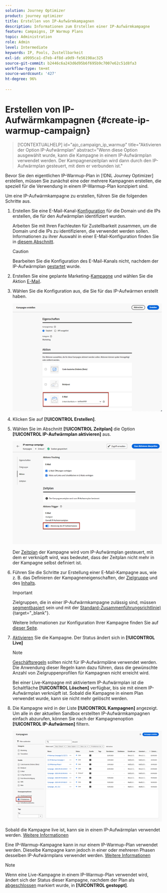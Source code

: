 ```yaml
---
solution: Journey Optimizer
product: journey optimizer
title: Erstellen von IP-Aufwärmkampagnen
description: Informationen zum Erstellen einer IP-Aufwärmkampagne
feature: Campaigns, IP Warmup Plans
topic: Administration
role: Admin
level: Intermediate
keywords: IP, Pools, Zustellbarkeit
exl-id: a9995ca1-d7eb-4f8d-a9d9-fe56198ac325
source-git-commit: b2446c6a243d6d95b6f695b9c7007e62c51d8fa3
workflow-type: tm+mt
source-wordcount: '427'
ht-degree: 96%

---
```


# Erstellen von IP-Aufwärmkampagnen {#create-ip-warmup-campaign}

>[!CONTEXTUALHELP]
>id="ajo_campaign_ip_warmup"
>title="Aktivieren der Option IP-Aufwärmplan"
>abstract="Wenn diese Option ausgewählt wurde, kann die Kampagne in einem IP-Aufwärmplan verwendet werden. Der Kampagnenzeitplan wird dann durch den IP-Aufwärmplan gesteuert, mit dem er verbunden ist."

Bevor Sie den eigentlichen IP-Warmup-Plan in [!DNL Journey Optimizer] erstellen, müssen Sie zunächst eine oder mehrere Kampagnen erstellen, die speziell für die Verwendung in einem IP-Warmup-Plan<!--through a dedicated option--> konzipiert sind.

Um eine IP-Aufwärmkampagne zu erstellen, führen Sie die folgenden Schritte aus.

1. Erstellen Sie eine E-Mail-Kanal-[Konfiguration](channel-surfaces.md) für die Domain und die IPs erstellen, die für den Aufwärmplan identifiziert wurden.

   Arbeiten Sie mit Ihren Fachleuten für Zustellbarkeit zusammen, um die Domain und die IPs zu identifizieren, die verwendet werden sollen. Informationen zu ihrer Auswahl in einer E-Mail-Konfiguration finden Sie in [diesem Abschnitt](../email/email-settings.md#subdomains-and-ip-pools).

   >[!CAUTION]
   >
   >Bearbeiten Sie die Konfiguration des E-Mail-Kanals nicht, nachdem der IP-Aufwärmplan [gestartet](ip-warmup-execution.md) wurde.

1. Erstellen Sie eine geplante Marketing-[Kampagne](../campaigns/create-campaign.md) und wählen Sie die Aktion [E-Mail](../email/create-email.md#create-email-journey-campaign).

   <!--Select the Marketing category. The IP warmup plan activation option is only available for  marketing-type campaigns.-->

1. Wählen Sie die Konfiguration aus, die Sie für das IP-Aufwärmen erstellt haben.

   ![](assets/ip-warmup-campaign-surface.png)

   <!--You must use the same configuration as the one that will be used for the asociated IP warmup plan. [Learn how to create an IP warmup plan](#create-ip-warmup-plan)-->

1. Klicken Sie auf **[!UICONTROL Erstellen]**.

1. Wählen Sie im Abschnitt **[!UICONTROL Zeitplan]** die Option **[!UICONTROL IP-Aufwärmplan aktivieren]** aus.

   ![](assets/ip-warmup-campaign-plan-activation.png)

   Der [Zeitplan](../campaigns/create-campaign.md#schedule) der Kampagne wird vom IP-Aufwärmplan gesteuert, mit dem er verknüpft wird, was bedeutet, dass der Zeitplan nicht mehr in der Kampagne selbst definiert ist.

1. Führen Sie die Schritte zur Erstellung einer E-Mail-Kampagne aus, wie z. B. das Definieren der Kampagneneigenschaften, der [Zielgruppe](../audience/about-audiences.md)<!--best practices for IP warmup in terms of audience?--> und des [Inhalts](../email/get-started-email-design.md#key-steps).

   >[!IMPORTANT]
   >
   >Zielgruppen, die in einer IP-Aufwärmkampagne zulässig sind, müssen [segmentbasiert](../audience/creating-a-segment-definition.md) sein und mit der [Standard-Zusammenführungsrichtlinie) ](https://experienceleague.adobe.com/de/docs/experience-platform/profile/merge-policies/overview#default-merge-policy){target="_blank"}.

   Weitere Informationen zur Konfiguration Ihrer Kampagne finden Sie auf [dieser Seite](../campaigns/get-started-with-campaigns.md).

1. [Aktivieren](../campaigns/review-activate-campaign.md) Sie die Kampagne. Der Status ändert sich in **[!UICONTROL Live]**

   >[!NOTE]
   >
   >[Geschäftsregeln](../configuration/rule-sets.md#apply-frequency-rule) sollten nicht für IP-Aufwärmpläne verwendet werden. Die Anwendung dieser Regeln kann dazu führen, dass die gewünschte Anzahl von Zielgruppenprofilen für Kampagnen nicht erreicht wird.

   Bei einer Live-Kampagne mit aktiviertem IP-Aufwärmplan ist die Schaltfläche **[!UICONTROL Löschen]** verfügbar, bis sie mit einem IP-Aufwärmplan verknüpft ist. Sobald die Kampagne in einem Plan verwendet wurde, kann sie nicht mehr gelöscht werden.

1. Die Kampagne wird in der Liste **[!UICONTROL Kampagnen]** angezeigt. Um alle in der aktuellen Sandbox erstellten IP-Aufwärmkampagnen einfach abzurufen, können Sie nach der Kampagnenoption **[!UICONTROL IP-Aufwärmen]** filtern.

   ![](assets/ip-warmup-campaign-filter.png)

Sobald die Kampagne live ist, kann sie in einem IP-Aufwärmplan verwendet werden. [Weitere Informationen](ip-warmup-plan.md)

Eine IP-Warmup-Kampagne kann in nur einem IP-Warmup-Plan verwendet werden. Dieselbe Kampagne kann jedoch in einer oder mehreren Phasen desselben IP-Aufwärmplans verwendet werden. [Weitere Informationen](ip-warmup-plan.md#define-phases)

>[!NOTE]
>
>Wenn eine Live-Kampagne in einem IP-Warmup-Plan verwendet wird, ändert sich der Status dieser Kampagne, nachdem der Plan als [abgeschlossen](ip-warmup-execution.md#mark-as-completed) markiert wurde, in **[!UICONTROL gestoppt]**.

